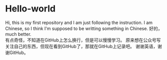 # Hello-world
Hi, this is my first repository and I am just following the instruction.
I am Chinese, so I think I'm supposed to be writting something in Chinese. 
好的，much better.  
有点奇怪，不知道在GitHub上怎么换行，但是可以慢慢学习。
原来想在公众号写关注自己的东西，但现在看到GitHub了，那就在GitHub上记录吧。
谢谢英语，谢谢GitHub。
